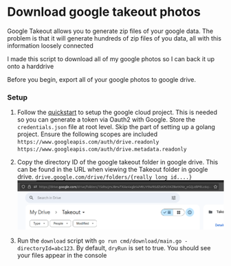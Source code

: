 # Download google takeout photos

Google Takeout allows you to generate zip files of your google data. The problem is that it will generate hundreds of zip files of you data, all with this information loosely connected

I made this script to download all of my google photos so I can back it up onto a harddrive

Before you begin, export all of your google photos to google drive.

### Setup

1. Follow the [quickstart](https://developers.google.com/drive/api/quickstart/go) to setup the google cloud project. This is needed so you can generate a token via Oauth2 with Google. Store the `credentials.json` file at root level. Skip the part of setting up a golang project. Ensure the following scopes are included `https://www.googleapis.com/auth/drive.readonly https://www.googleapis.com/auth/drive.metadata.readonly`

1. Copy the directory ID of the google takeout folder in google drive. This can be found in the URL when viewing the Takeout folder in google drive. `drive.google.com/drive/folders/{really long id....}`
   ![Image of google drive](images/drive-id.png)

1. Run the `download` script with `go run cmd/download/main.go -directoryId=abc123`. By default, `dryRun` is set to true. You should see your files appear in the console
